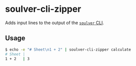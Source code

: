 # soulver-cli-zipper

Adds input lines to the output of the [`soulver` CLI](https://github.com/soulverteam/Soulver-CLI).

## Usage

```bash
$ echo -e "# Sheet\n1 + 2" | soulver-cli-zipper calculate
# Sheet |
1 + 2   | 3
```
